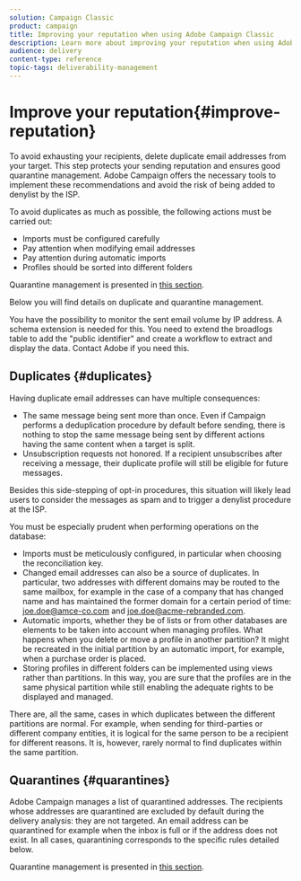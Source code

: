 ```yaml
---
solution: Campaign Classic
product: campaign
title: Improving your reputation when using Adobe Campaign Classic
description: Learn more about improving your reputation when using Adobe Campaign Classic.
audience: delivery
content-type: reference
topic-tags: deliverability-management
---
```


# Improve your reputation{#improve-reputation}

To avoid exhausting your recipients, delete duplicate email addresses from your target. This step protects your sending reputation and ensures good quarantine management. Adobe Campaign offers the necessary tools to implement these recommendations and avoid the risk of being added to denylist by the ISP.

To avoid duplicates as much as possible, the following actions must be carried out:

* Imports must be configured carefully
* Pay attention when modifying email addresses
* Pay attention during automatic imports
* Profiles should be sorted into different folders

Quarantine management is presented in [this section](../../delivery/using/understanding-quarantine-management.md).

Below you will find details on duplicate and quarantine management.

You have the possibility to monitor the sent email volume by IP address. A schema extension is needed for this. You need to extend the broadlogs table to add the "public identifier" and create a workflow to extract and display the data. Contact Adobe if you need this.

## Duplicates {#duplicates}

Having duplicate email addresses can have multiple consequences:

* The same message being sent more than once. Even if Campaign performs a deduplication procedure by default before sending, there is nothing to stop the same message being sent by different actions having the same content when a target is split.
* Unsubscription requests not honored. If a recipient unsubscribes after receiving a message, their duplicate profile will still be eligible for future messages.

Besides this side-stepping of opt-in procedures, this situation will likely lead users to consider the messages as spam and to trigger a denylist procedure at the ISP.

You must be especially prudent when performing operations on the database:

* Imports must be meticulously configured, in particular when choosing the reconciliation key.
* Changed email addresses can also be a source of duplicates. In particular, two addresses with different domains may be routed to the same mailbox, for example in the case of a company that has changed name and has maintained the former domain for a certain period of time: joe.doe@amce-co.com and joe.doe@acme-rebranded.com.
* Automatic imports, whether they be of lists or from other databases are elements to be taken into account when managing profiles. What happens when you delete or move a profile in another partition? It might be recreated in the initial partition by an automatic import, for example, when a purchase order is placed.
* Storing profiles in different folders can be implemented using views rather than partitions. In this way, you are sure that the profiles are in the same physical partition while still enabling the adequate rights to be displayed and managed.

There are, all the same, cases in which duplicates between the different partitions are normal. For example, when sending for third-parties or different company entities, it is logical for the same person to be a recipient for different reasons. It is, however, rarely normal to find duplicates within the same partition.

## Quarantines {#quarantines}

Adobe Campaign manages a list of quarantined addresses. The recipients whose addresses are quarantined are excluded by default during the delivery analysis: they are not targeted. An email address can be quarantined for example when the inbox is full or if the address does not exist. In all cases, quarantining corresponds to the specific rules detailed below.

Quarantine management is presented in [this section](../../delivery/using/understanding-quarantine-management.md).